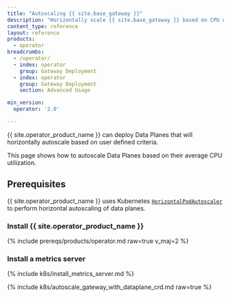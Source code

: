 ```yaml
---
title: "Autoscaling {{ site.base_gateway }}"
description: "Horizontally scale {{ site.base_gateway }} based on CPU usage"
content_type: reference
layout: reference
products:
  - operator
breadcrumbs:
  - /operator/
  - index: operator
    group: Gateway Deployment
  - index: operator
    group: Gateway Deployment
    section: Advanced Usage

min_version:
  operator: '2.0'

---
```


{{ site.operator_product_name }} can deploy Data Planes that will horizontally autoscale based on user defined criteria.

This page shows how to autoscale Data Planes based on their average CPU utilization.

## Prerequisites

{{ site.operator_product_name }} uses Kubernetes [`HorizontalPodAutoscaler`](https://kubernetes.io/docs/tasks/run-application/horizontal-pod-autoscale/) to perform horizontal autoscaling of data planes.

### Install {{ site.operator_product_name }}

{% include prereqs/products/operator.md raw=true v_maj=2 %}

### Install a metrics server

{% include k8s/install_metrics_server.md %}

{% include k8s/autoscale_gateway_with_dataplane_crd.md raw=true %}
